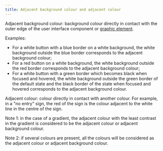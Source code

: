 ```yaml
---
title: Adjacent background colour and adjacent colour
---
```


Adjacent background colour: background colour directly in contact with the outer edge of the user interface component or [graphic element](#graphic-element).

Examples:

- For a white button with a blue border on a white background, the white background outside the blue border corresponds to the adjacent background colour;
- For a red button on a white background, the white background outside the red border corresponds to the adjacent background colour;
- For a white button with a green border which becomes black when focused and hovered, the white background outside the green border of the default state and the black border of the state when focused and hovered corresponds to the adjacent background colour.

Adjacent colour: colour directly in contact with another colour.
For example, in a "no entry" sign, the red of the sign is the colour adjacent to the white line in the centre of the sign.

Note 1: in the case of a gradient, the adjacent colour with the least contrast in the gradient is considered to be the adjacent colour or adjacent background colour.

Note 2: if several colours are present, all the colours will be considered as the adjacent colour or adjacent background colour.
